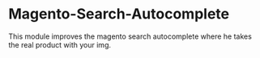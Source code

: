 # Magento-Search-Autocomplete
This module improves the magento search autocomplete where he takes the real product with your img.
